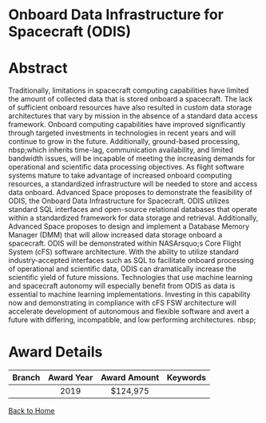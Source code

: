 
Onboard Data Infrastructure for Spacecraft (ODIS)
=================================================

# Abstract


Traditionally, limitations in spacecraft computing capabilities have limited the amount of collected data that is stored onboard a spacecraft. The lack of sufficient onboard resources have also resulted in custom data storage architectures that vary by mission in the absence of a standard data access framework. Onboard computing capabilities have improved significantly through targeted investments in technologies in recent years and will continue to grow in the future. Additionally, ground-based processing, nbsp;which inherits time-lag, communication availability, and limited bandwidth issues, will be incapable of meeting the increasing demands for operational and scientific data processing objectives. As flight software systems mature to take advantage of increased onboard computing resources, a standardized infrastructure will be needed to store and access data onboard.
Advanced Space proposes to demonstrate the feasibility of ODIS, the Onboard Data Infrastructure for Spacecraft. ODIS utilizes standard SQL interfaces and open-source relational databases that operate within a standardized framework for data storage and retrieval. Additionally, Advanced Space proposes to design and implement a Database Memory Manager (DMM) that will allow increased data storage onboard a spacecraft. ODIS will be demonstrated within NASArsquo;s Core Flight System (cFS) software architecture. With the ability to utilize standard industry-accepted interfaces such as SQL to facilitate onboard processing of operational and scientific data, ODIS can dramatically increase the scientific yield of future missions. Technologies that use machine learning and spacecraft autonomy will especially benefit from ODIS as data is essential to machine learning implementations. Investing in this capability now and demonstrating in compliance with cFS FSW architecture will accelerate development of autonomous and flexible software and avert a future with differing, incompatible, and low performing architectures.
nbsp;  

# Award Details

|Branch|Award Year|Award Amount|Keywords|
| :---: | :---: | :---: | :---: |
||2019|$124,975||
  
  


[Back to Home](https://github.com/chrischow/dod_sbir_awards/JT/#521)